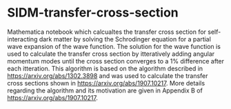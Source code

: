 # SIDM-transfer-cross-section
Mathematica notebook which calcualtes the transfer cross section for self-interacting dark matter by solving the Schrodinger equation for a partial wave expansion of the wave function. The solution for the wave function is used to calculate the transfer cross section by itteratively adding angular momentum modes until the cross section converges to a 1% difference after each itteration. This algorithm is based on the algorithm described in https://arxiv.org/abs/1302.3898 and was used to calculate the transfer cross sections shown in https://arxiv.org/abs/1907.10217. More details regarding the algorithm and its motivation are given in Appendix B of https://arxiv.org/abs/1907.10217.
